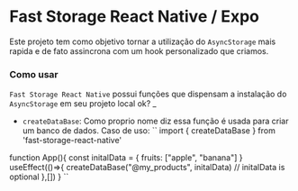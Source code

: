 # Fast Storage React Native / Expo
Este projeto tem como objetivo tornar a utilização do `AsyncStorage` mais rapida e de fato assincrona com um hook personalizado que criamos.

### Como usar
`Fast Storage React Native` possui funções que dispensam a instalação do `AsyncStorage` em seu projeto local ok?
_
- `createDataBase`: Como proprio nome diz essa função é usada para criar um banco de dados.
Caso de uso: ``
import { createDataBase } from 'fast-storage-react-native'

function App(){
    const initalData = {
        fruits: ["apple", "banana"]
    }
    useEffect(()=>{
        createDataBase("@my_products", initalData) // initalData is optional
    },[])
}
``